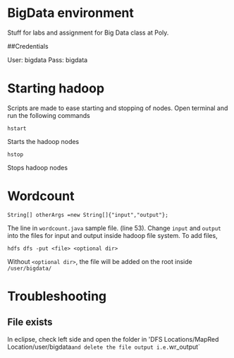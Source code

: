 # BigData environment

Stuff for labs and assignment for Big Data class at Poly. 

##Credentials

User: bigdata
Pass: bigdata

# Starting hadoop

Scripts are made to ease starting and stopping of nodes. Open terminal and run
the following commands

```
hstart
```

Starts the hadoop nodes

```
hstop
```

Stops hadoop nodes

# Wordcount

```
String[] otherArgs =new String[]{"input","output"};
```

The line in `wordcount.java` sample file. (line 53). Change `input` and
`output` into the files for input and output inside hadoop file system. To add
files,

```
hdfs dfs -put <file> <optional dir> 
```

Without `<optional dir>`, the file will be added on the root inside
`/user/bigdata/`

# Troubleshooting

## File exists

In eclipse, check left side and open the folder in 'DFS Locations/MapRed
Location/user/bigdata` and delete
the file output i.e. `wr_output`
